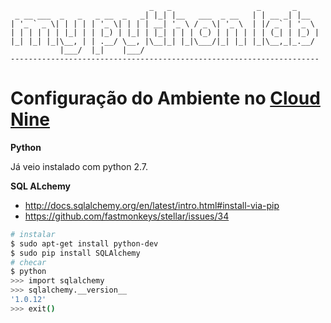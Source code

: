                                    _   _                   _       _     
     _ __ ___  _   _   _ __  _   _| |_| |__   ___  _ __   | | __ _| |__  
    | '_ ` _ \| | | | | '_ \| | | | __| '_ \ / _ \| '_ \  | |/ _` | '_ \ 
    | | | | | | |_| | | |_) | |_| | |_| | | | (_) | | | | | | (_| | |_) |
    |_| |_| |_|\__, | | .__/ \__, |\__|_| |_|\___/|_| |_| |_|\__,_|_.__/ 
               |___/  |_|    |___/                                       
    --------------------------------------------------------------------- 

# Configuração do Ambiente no [Cloud Nine](http://c9.io)

**Python**

Já veio instalado com python 2.7.

**SQL ALchemy**

* http://docs.sqlalchemy.org/en/latest/intro.html#install-via-pip
* https://github.com/fastmonkeys/stellar/issues/34


```bash
# instalar
$ sudo apt-get install python-dev
$ sudo pip install SQLAlchemy
# checar
$ python
>>> import sqlalchemy
>>> sqlalchemy.__version__
'1.0.12'
>>> exit()
```

